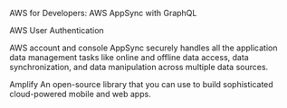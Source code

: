 AWS for Developers: AWS AppSync with GraphQL

AWS User Authentication

AWS account and console
AppSync securely handles all the application data management tasks like online and offline data access, data synchronization, and data manipulation across multiple data sources.

Amplify
An open-source library that you can use to build sophisticated cloud-powered mobile and web apps.
